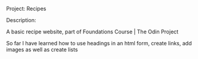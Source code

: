 Project: Recipes

Description:

A basic recipe website, part of Foundations Course | The Odin Project

So far I have learned how to use headings in an html form, create links, add images as well as create lists

